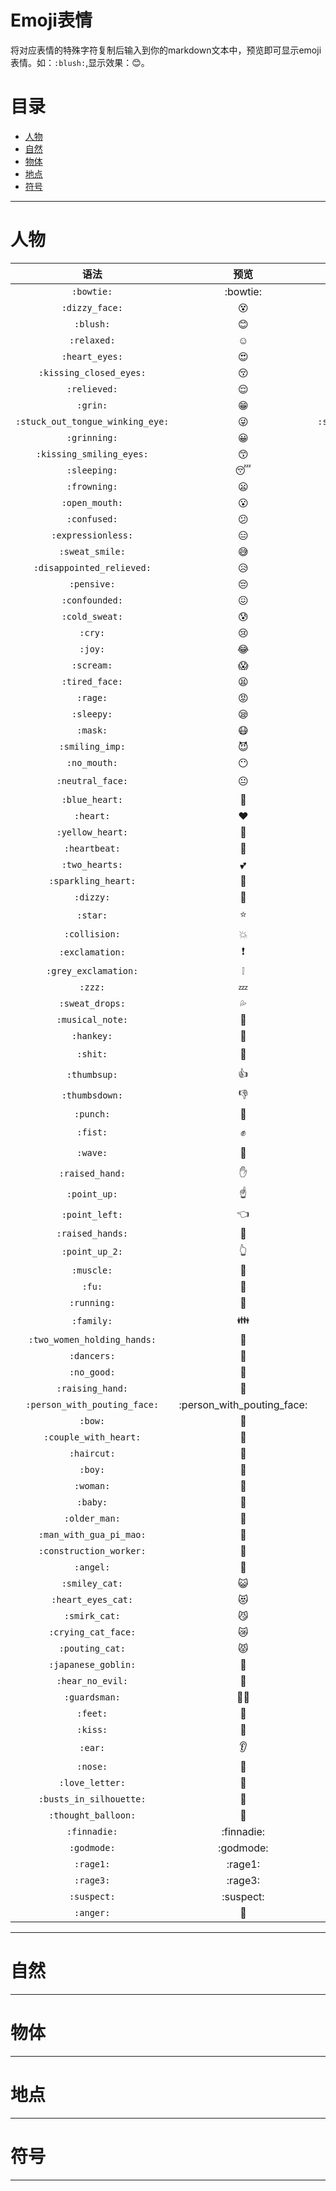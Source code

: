 
# Emoji表情
将对应表情的特殊字符复制后输入到你的markdown文本中，预览即可显示emoji表情。如：`:blush:`,显示效果：:blush:。

# 目录
* [人物](#人物)
* [自然](#自然)
* [物体](#物体)
* [地点](#地点)
* [符号](#符号)

***

# 人物
| 语法                                | 预览                               | 语法                                | 预览                               |
| :---------------------------------: | :-------------------------------: | :---------------------------------: | :-------------------------------: |
| `:bowtie:`                          | :bowtie:                          | `:smile:`                           | :smile:                           |
| `:dizzy_face:`                      | :dizzy_face:                      | `:laughing:`                        | :laughing:                        |
| `:blush:`                           | :blush:                           | `:smiley:`                          | :smiley:                          |
| `:relaxed:`                         | :relaxed:                         | `:smirk:`                           | :smirk:                           |
| `:heart_eyes:`                      | :heart_eyes:                      | `:kissing_heart:`                   | :kissing_heart:                   |
| `:kissing_closed_eyes:`             | :kissing_closed_eyes:             | `:flushed:`                         | :flushed:                         |
| `:relieved:`                        | :relieved:                        | `:satisfied:`                       | :satisfied:                       |
| `:grin:`                            | :grin:                            | `:wink:`                            | :wink:                            |
| `:stuck_out_tongue_winking_eye:`    | :stuck_out_tongue_winking_eye:    | `:stuck_out_tongue_closed_eyes:`    | :stuck_out_tongue_closed_eyes:    |
| `:grinning:`                        | :grinning:                        | `:kissing:`                         | :kissing:                         |
| `:kissing_smiling_eyes:`            | :kissing_smiling_eyes:            | `:stuck_out_tongue:`                | :stuck_out_tongue:                |
| `:sleeping:`                        | :sleeping:                        | `:worried:`                         | :worried:                         |
| `:frowning:`                        | :frowning:                        | `:anguished:`                       | :anguished:                       |
| `:open_mouth:`                      | :open_mouth:                      | `:grimacing:`                       | :grimacing:                       |
| `:confused:`                        | :confused:                        | `:hushed:`                          | :hushed:                          |
| `:expressionless:`                  | :expressionless:                  | `:unamused:`                        | :unamused:                        |
| `:sweat_smile:`                     | :sweat_smile:                     | `:sweat:`                           | :sweat:                           |
| `:disappointed_relieved:`           | :disappointed_relieved:           | `:weary:`                           | :weary:                           |
| `:pensive:`                         | :pensive:                         | `:disappointed:`                    | :disappointed:                    |
| `:confounded:`                      | :confounded:                      | `:fearful:`                         | :fearful:                         |
| `:cold_sweat:`                      | :cold_sweat:                      | `:persevere:`                       | :persevere:                       |
| `:cry:`                             | :cry:                             | `:sob:`                             | :sob:                             |
| `:joy:`                             | :joy:                             | `:astonished:`                      | :astonished:                      |
| `:scream:`                          | :scream:                          | `:neckbeard:`                       | :neckbeard:                       |
| `:tired_face:`                      | :tired_face:                      | `:angry:`                           | :angry:                           |
| `:rage:`                            | :rage:                            | `:triumph:`                         | :triumph:                         |
| `:sleepy:`                          | :sleepy:                          | `:yum:`                             | :yum:                             |
| `:mask:`                            | :mask:                            | `:sunglasses:`                      | :sunglasses:                      |
| `:smiling_imp:`                     | :smiling_imp:                     | `:imp:`                             | :imp:                             |
| `:no_mouth:`                        | :no_mouth:                        | `:innocent:`                        | :innocent:                        |
| `:neutral_face:`                    | :neutral_face:                    | `:alien:`                           | :alien:                           |
| `:blue_heart:`                      | :blue_heart:                      | `:purple_heart:`                    | :purple_heart:                    |
| `:heart:`                           | :heart:                           | `:green_heart:`                     | :green_heart:                     |
| `:yellow_heart:`                    | :yellow_heart:                    | `:broken_heart:`                    | :broken_heart:                    |
| `:heartbeat:`                       | :heartbeat:                       | `:heartpulse:`                      | :heartpulse:                      |
| `:two_hearts:`                      | :two_hearts:                      | `:revolving_hearts:`                | :revolving_hearts:                |
| `:sparkling_heart:`                 | :sparkling_heart:                 | `:cupid:`                           | :cupid:                           |
| `:dizzy:`                           | :dizzy:                           | `:sparkles:`                        | :sparkles:                        |
| `:star:`                            | :star:                            | `:star2:`                           | :star2:                           |
| `:collision:`                       | :collision:                       | `:boom:`                            | :boom:                            |
| `:exclamation:`                     | :exclamation:                     | `:question:`                        | :question:                        |
| `:grey_exclamation:`                | :grey_exclamation:                | `:grey_question:`                   | :grey_question:                   |
| `:zzz:`                             | :zzz:                             | `:dash:`                            | :dash:                            |
| `:sweat_drops:`                     | :sweat_drops:                     | `:notes:`                           | :notes:                           |
| `:musical_note:`                    | :musical_note:                    | `:fire:`                            | :fire:                            |
| `:hankey:`                          | :hankey:                          | `:poop:`                            | :poop:                            |
| `:shit:`                            | :shit:                            | `:+1:`                              | :+1:                              |
| `:thumbsup:`                        | :thumbsup:                        | `:-1:`                              | :-1:                              |
| `:thumbsdown:`                      | :thumbsdown:                      | `:ok_hand:`                         | :ok_hand:                         |
| `:punch:`                           | :punch:                           | `:facepunch:`                       | :facepunch:                       |
| `:fist:`                            | :fist:                            | `:v:`                               | :v:                               |
| `:wave:`                            | :wave:                            | `:hand:`                            | :hand:                            |
| `:raised_hand:`                     | :raised_hand:                     | `:open_hands:`                      | :open_hands:                      |
| `:point_up:`                        | :point_up:                        | `:point_down:`                      | :point_down:                      |
| `:point_left:`                      | :point_left:                      | `:point_right:`                     | :point_right:                     |
| `:raised_hands:`                    | :raised_hands:                    | `:pray:`                            | :pray:                            |
| `:point_up_2:`                      | :point_up_2:                      | `:clap:`                            | :clap:                            |
| `:muscle:`                          | :muscle:                          | `:metal:`                           | :metal:                           |
| `:fu:`                              | :fu:                              | `:runner:`                          | :runner:                          |
| `:running:`                         | :running:                         | `:couple:`                          | :couple:                          |
| `:family:`                          | :family:                          | `:two_men_holding_hands:`           | :two_men_holding_hands:           |
| `:two_women_holding_hands:`         | :two_women_holding_hands:         | `:dancer:`                          | :dancer:                          |
| `:dancers:`                         | :dancers:                         | `:ok_woman:`                        | :ok_woman:                        |
| `:no_good:`                         | :no_good:                         | `:information_desk_person:`         | :information_desk_person:         |
| `:raising_hand:`                    | :raising_hand:                    | `:bride_with_veil:`                 | :bride_with_veil:                 |
| `:person_with_pouting_face:`        | :person_with_pouting_face:        | `:person_frowning:`                 | :person_frowning:                 |
| `:bow:`                             | :bow:                             | `:couplekiss:`                      | :couplekiss:                      |
| `:couple_with_heart:`               | :couple_with_heart:               | `:massage:`                         | :massage:                         |
| `:haircut:`                         | :haircut:                         | `:nail_care:`                       | :nail_care:                       |
| `:boy:`                             | :boy:                             | `:girl:`                            | :girl:                            |
| `:woman:`                           | :woman:                           | `:man:`                             | :man:                             |
| `:baby:`                            | :baby:                            | `:older_woman:`                     | :older_woman:                     |
| `:older_man:`                       | :older_man:                       | `:person_with_blond_hair:`          | :person_with_blond_hair:          |
| `:man_with_gua_pi_mao:`             | :man_with_gua_pi_mao:             | `:man_with_turban:`                 | :man_with_turban:                 |
| `:construction_worker:`             | :construction_worker:             | `:cop:`                             | :cop:                             |
| `:angel:`                           | :angel:                           | `:princess:`                        | :princess:                        |
| `:smiley_cat:`                      | :smiley_cat:                      | `:smile_cat:`                       | :smile_cat:                       |
| `:heart_eyes_cat:`                  | :heart_eyes_cat:                  | `:kissing_cat:`                     | :kissing_cat:                     |
| `:smirk_cat:`                       | :smirk_cat:                       | `:scream_cat:`                      | :scream_cat:                      |
| `:crying_cat_face:`                 | :crying_cat_face:                 | `:joy_cat:`                         | :joy_cat:                         |
| `:pouting_cat:`                     | :pouting_cat:                     | `:japanese_ogre:`                   | :japanese_ogre:                   |
| `:japanese_goblin:`                 | :japanese_goblin:                 | `:see_no_evil:`                     | :see_no_evil:                     |
| `:hear_no_evil:`                    | :hear_no_evil:                    | `:speak_no_evil:`                   | :speak_no_evil:                   |
| `:guardsman:`                       | :guardsman:                       | `:skull:`                           | :skull:                           |
| `:feet:`                            | :feet:                            | `:lips:`                            | :lips:                            |
| `:kiss:`                            | :kiss:                            | `:droplet:`                         | :droplet:                         |
| `:ear:`                             | :ear:                             | `:eyes:`                            | :eyes:                            |
| `:nose:`                            | :nose:                            | `:tongue:`                          | :tongue:                          |
| `:love_letter:`                     | :love_letter:                     | `:bust_in_silhouette:`              | :bust_in_silhouette:              |
| `:busts_in_silhouette:`             | :busts_in_silhouette:             | `:speech_balloon:`                  | :speech_balloon:                  |
| `:thought_balloon:`                 | :thought_balloon:                 | `:feelsgood:`                       | :feelsgood:                       |
| `:finnadie:`                        | :finnadie:                        | `:goberserk:`                       | :goberserk:                       |
| `:godmode:`                         | :godmode:                         | `:hurtrealbad:`                     | :hurtrealbad:                     |
| `:rage1:`                           | :rage1:                           | `:rage2:`                           | :rage2:                           |
| `:rage3:`                           | :rage3:                           | `:rage4:`                           | :rage4:                           |
| `:suspect:`                         | :suspect:                         | `:trollface:`                       | :trollface:                       |
| `:anger:`                           | :anger:                           | ``                                  |                                   |

***

# 自然

***

# 物体

***

# 地点

***

# 符号

***
